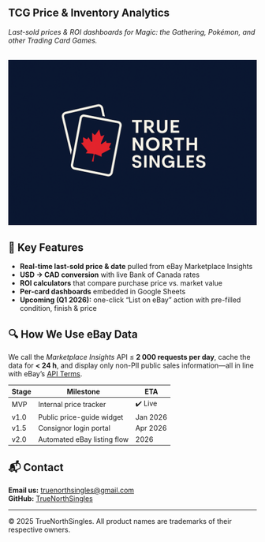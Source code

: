 ## TCG Price & Inventory Analytics
_Last-sold prices & ROI dashboards for Magic: the Gathering, Pokémon, and other Trading Card Games._

<br>![Banner](banner.png)<br>

## 🚀 Key Features
- **Real-time last-sold price & date** pulled from eBay Marketplace Insights  
- **USD → CAD conversion** with live Bank of Canada rates  
- **ROI calculators** that compare purchase price vs. market value  
- **Per-card dashboards** embedded in Google Sheets  
- **Upcoming (Q1 2026):** one-click “List on eBay” action with pre-filled condition, finish & price

## 🔍 How We Use eBay Data
We call the *Marketplace Insights* API ≤ **2 000 requests per day**, cache the data for **< 24 h**, and display only non-PII public sales information—all in line with eBay’s [API Terms](https://developer.ebay.com/api-docs/static/versioning.html).

| Stage | Milestone | ETA |
|-------|-----------|-----|
| MVP   | Internal price tracker       | ✔️ Live |
| v1.0  | Public price-guide widget    | Jan 2026 |
| v1.5  | Consignor login portal       | Apr 2026 |
| v2.0  | Automated eBay listing flow  | 2026 |



## 📬 Contact
**Email us:** [truenorthsingles@gmail.com](mailto:truenorthsingles@gmail.com)  
**GitHub:** [TrueNorthSingles](https://github.com/TrueNorthSingles)


---

© 2025 TrueNorthSingles. All product names are trademarks of their respective owners.
